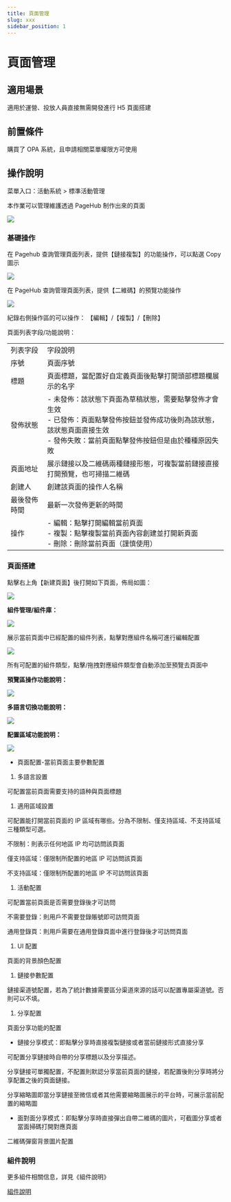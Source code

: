 ```yaml
---
title: 頁面管理
slug: xxx
sidebar_position: 1
---
```



# 頁面管理

## 適用場景

適用於運營、投放人員直接無需開發進行 H5 頁面搭建

## 前置條件

購買了 OPA 系統，且申請相關菜單權限方可使用

## 操作說明

菜單入口：活動系統 &gt; 標準活動管理

本作業可以管理維護透過 PageHub 制作出來的頁面

<img src="/assets/QGuJbBjWJorHPNx24wmcASPbn6c.png"/>

### 基礎操作

在 Pagehub 查詢管理頁面列表，提供【鏈接複製】的功能操作，可以點選 Copy 圖示

<img src="/assets/ElZ9bbs4KoASAFxzfHbcuI82npb.png"/>

在 PageHub 查詢管理頁面列表，提供【二維碼】的預覽功能操作

<img src="/assets/DTt2bvpfmoUMvNxHq2ccUPMdnVb.png"/>

紀錄右側操作區的可以操作： 【編輯】/【複製】/【刪除】

頁面列表字段/功能說明：

|   |   |
|---|---|
|列表字段|字段說明|
|序號|頁面序號|
|標題|頁面標題，當配置好自定義頁面後點擊打開頭部標題欄展示的名字|
|發佈狀態|- 未發佈：該狀態下頁面為草稿狀態，需要點擊發佈才會生效<br/>- 已發佈：頁面點擊發佈按鈕並發佈成功後則為該狀態，該狀態頁面直接生效<br/>- 發佈失敗：當前頁面點擊發佈按鈕但是由於種種原因失敗|
|頁面地址|展示鏈接以及二維碼兩種鏈接形態，可複製當前鏈接直接打開預覽，也可掃描二維碼|
|創建人|創建該頁面的操作人名稱|
|最後發佈時間|最新一次發佈更新的時間|
|操作|- 編輯：點擊打開編輯當前頁面<br/>- 複製：點擊複製當前頁面內容創建並打開新頁面<br/>- 刪除：刪除當前頁面（謹慎使用）|

### 頁面搭建

點擊右上角【新建頁面】後打開如下頁面，佈局如圖：

<img src="/assets/Zh1IbgDnNoTWGvxPVvHcHKMmnkd.png"/>

**組件管理/組件庫：**

<div class="grid gap-3 grid-cols-2">
<div>
<img src="/assets/UPgQbHr6ooNDh6xqDH0cTKlMnDb.png"/>

<p>展示當前頁面中已經配置的組件列表，點擊對應組件名稱可進行編輯配置</p>
</div>
<div>
<img src="/assets/F4HkbavmTold0hx5eAzcBJIwng4.png"/>

<p>所有可配置的組件類型，點擊/拖拽對應組件類型會自動添加至預覽去頁面中</p>
</div>
</div>

**預覽區操作功能說明：**

<img src="/assets/YphHbwclvoWZlAx1VHjc8W2Nnye.png"/>

**多語言切換功能說明：**

<img src="/assets/NFkubXQRMoAilOxCz5ScozPPnHd.png"/>

**配置區域功能說明：**

<img src="/assets/TkVAbY38uoyCQRxoVB6cXwVEnhb.png"/>

- 頁面配置-當前頁面主要參數配置

1. 多語言設置

可配置當前頁面需要支持的語种與頁面標題

1. 適用區域設置

可配置能打開當前頁面的 IP 區域有哪些。分為不限制、僅支持區域、不支持區域三種類型可選。

不限制：則表示任何地區 IP 均可訪問該頁面

僅支持區域：僅限制所配置的地區 IP 可訪問該頁面

不支持區域：僅限制所配置的地區 IP 不可訪問該頁面

1. 活動配置

可配置當前頁面是否需要登錄後才可訪問

不需要登錄：則用戶不需要登錄賬號即可訪問頁面

通用登錄頁：則用戶需要在通用登錄頁面中進行登錄後才可訪問頁面

1. UI 配置

頁面的背景顏色配置

1. 鏈接參數配置

鏈接渠道號配置，若為了統計數據需要區分渠道來源的話可以配置專屬渠道號。否則可以不填。

1. 分享配置

頁面分享功能的配置

- 鏈接分享模式：即點擊分享時直接複製鏈接或者當前鏈接形式直接分享

可配置分享鏈接時自帶的分享標題以及分享描述。

分享鏈接可單獨配置，不配置則默認分享當前頁面的鏈接，若配置後則分享時將分享配置之後的頁面鏈接。

分享縮略圖即當分享鏈接至微信或者其他需要縮略圖展示的平台時，可展示當前配置的縮略圖

- 面對面分享模式：即點擊分享時直接彈出自帶二維碼的圖片，可截圖分享或者當面掃碼打開對應頁面

二維碼彈窗背景圖片配置

### 組件說明

更多組件相關信息，詳見《組件說明》

[組件說明](/D3MZwurWOiWBsHkeLhVc8tR1nbf) 

